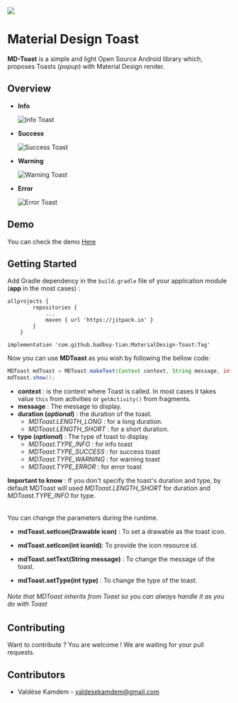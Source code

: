 [![](https://jitpack.io/v/badboy-tian/MaterialDesign-Toast.svg)](https://jitpack.io/#badboy-tian/MaterialDesign-Toast)


# Material Design Toast
**MD-Toast** is a simple and light Open Source Android library which, proposes Toasts (*popup*) with Material Design render.

## Overview
* **Info**

    ![Info Toast](https://raw.githubusercontent.com/valdesekamdem/MaterialDesign-Toast/master/images/info.png)
* **Success**
    
    ![Success Toast](https://raw.githubusercontent.com/valdesekamdem/MaterialDesign-Toast/master/images/success.png)
* **Warning**

    ![Warning Toast](https://raw.githubusercontent.com/valdesekamdem/MaterialDesign-Toast/master/images/warning.png)
* **Error**
    
    ![Error Toast](https://raw.githubusercontent.com/valdesekamdem/MaterialDesign-Toast/master/images/error.png)


## Demo
You can check the demo [Here](https://appetize.io/app/qvz4eg2e5j1debg99gpdzt6p74)

## Getting Started
Add Gradle dependency in the `build.gradle` file of your application module (**app** in the most cases) :

```
allprojects {
		repositories {
			...
			maven { url 'https://jitpack.io' }
		}
	}
```

```
implementation 'com.github.badboy-tian:MaterialDesign-Toast:Tag'

```

Now you can use **MDToast** as you wish by following the bellow code:
```java
MDToast mdToast = MDToast.makeText(Context context, String message, int duration, int type);
mdToast.show();
```
* **context** : is the context where Toast is called. In most cases it takes value `this` from activities or `getActivity()` from fragments. 
* **message** : The message to display.
* **duration (*optional*)** : the duration of the toast.
    * *MDToast.LENGTH_LONG* : for a long duration.
    * *MDToast.LENGTH_SHORT* : for a short duration.
* **type (*optional*)** : The type of toast to display. 
    * *MDToast.TYPE_INFO* : for info toast
    * *MDToast.TYPE_SUCCESS* : for success toast
    * *MDToast.TYPE_WARNING* : for warning toast
    * *MDToast.TYPE_ERROR* : for error toast

**Important to know** : If you don't specify the toast's duration and type, by default MDToast will used *MDToast.LENGTH_SHORT* for duration and *MDToast.TYPE_INFO* for type.

######
You can change the parameters during the runtime.

* **mdToast.setIcon(Drawable icon)** :  To set a drawable as the toast icon.

* **mdToast.setIcon(int iconId)**: To provide the icon resource id.

* **mdToast.setText(String message)** : To change the message of the toast.

* **mdToast.setType(int type)** : To change the type of the toast.

###### Note that *MDToast* inherits from *Toast* so you can always handle it as you do with *Toast*

## Contributing
Want to contribute ? You are welcome ! We are waiting for your pull requests.

## Contributors
* Valdèse Kamdem - valdesekamdem@gmail.com

